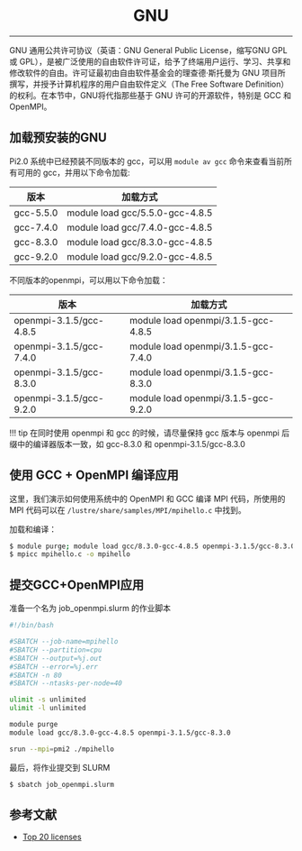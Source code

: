 # <center>GNU</center> 

-----

GNU 通用公共许可协议（英语：GNU General Public License，缩写GNU GPL 或 GPL），是被广泛使用的自由软件许可证，给予了终端用户运行、学习、共享和修改软件的自由。许可证最初由自由软件基金会的理查德·斯托曼为 GNU 项目所撰写，并授予计算机程序的用户自由软件定义（The Free Software Definition）的权利。在本节中，GNU将代指那些基于 GNU 许可的开源软件，特别是 GCC 和 OpenMPI。

## 加载预安装的GNU

Pi2.0 系统中已经预装不同版本的 gcc，可以用 `module av gcc` 命令来查看当前所有可用的 gcc，并用以下命令加载: 

| 版本 | 加载方式 |
| ---- | ------ |
| gcc-5.5.0   | module load gcc/5.5.0-gcc-4.8.5 |
| gcc-7.4.0 | module load gcc/7.4.0-gcc-4.8.5 |
| gcc-8.3.0 | module load gcc/8.3.0-gcc-4.8.5 |
| gcc-9.2.0 | module load gcc/9.2.0-gcc-4.8.5 | 

不同版本的openmpi，可以用以下命令加载：

| 版本 | 加载方式 |
| ---- | ------ |
| openmpi-3.1.5/gcc-4.8.5   | module load openmpi/3.1.5-gcc-4.8.5 |
| openmpi-3.1.5/gcc-7.4.0 | module load openmpi/3.1.5-gcc-7.4.0 | 
| openmpi-3.1.5/gcc-8.3.0 | module load openmpi/3.1.5-gcc-8.3.0 |
| openmpi-3.1.5/gcc-9.2.0 | module load openmpi/3.1.5-gcc-9.2.0 |

!!! tip
    在同时使用 openmpi 和 gcc 的时候，请尽量保持 gcc 版本与 openmpi 后缀中的编译器版本一致，如 gcc-8.3.0 和 openmpi-3.1.5/gcc-8.3.0

## 使用 GCC + OpenMPI 编译应用

这里，我们演示如何使用系统中的 OpenMPI 和 GCC 编译 MPI 代码，所使用的 MPI 代码可以在 `/lustre/share/samples/MPI/mpihello.c` 中找到。

加载和编译：

```bash
$ module purge; module load gcc/8.3.0-gcc-4.8.5 openmpi-3.1.5/gcc-8.3.0
$ mpicc mpihello.c -o mpihello
```

## 提交GCC+OpenMPI应用

准备一个名为 job_openmpi.slurm 的作业脚本

```bash
#!/bin/bash

#SBATCH --job-name=mpihello
#SBATCH --partition=cpu
#SBATCH --output=%j.out
#SBATCH --error=%j.err
#SBATCH -n 80
#SBATCH --ntasks-per-node=40

ulimit -s unlimited
ulimit -l unlimited

module purge
module load gcc/8.3.0-gcc-4.8.5 openmpi-3.1.5/gcc-8.3.0

srun --mpi=pmi2 ./mpihello
```

最后，将作业提交到 SLURM

```bash
$ sbatch job_openmpi.slurm
```

## 参考文献

- [Top 20 licenses](https://web.archive.org/web/20160719043600/https://www.blackducksoftware.com/top-open-source-licenses)
